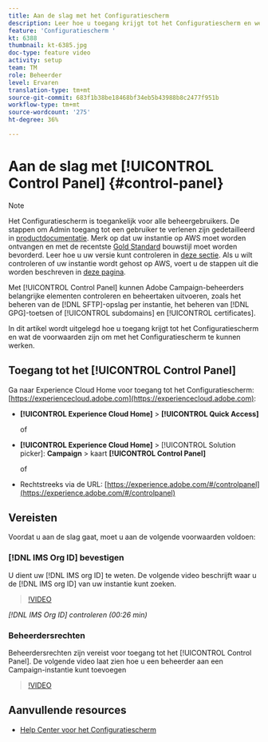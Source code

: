 ```yaml
---
title: Aan de slag met het Configuratiescherm
description: Leer hoe u toegang krijgt tot het Configuratiescherm en welke voorwaarden u nodig hebt om met het Configuratiescherm te kunnen werken.
feature: 'Configuratiescherm '
kt: 6388
thumbnail: kt-6385.jpg
doc-type: feature video
activity: setup
team: TM
role: Beheerder
level: Ervaren
translation-type: tm+mt
source-git-commit: 683f1b38be18468bf34eb5b43988b8c2477f951b
workflow-type: tm+mt
source-wordcount: '275'
ht-degree: 36%

---
```



# Aan de slag met [!UICONTROL Control Panel] {#control-panel}

>[!NOTE]
>
>Het Configuratiescherm is toegankelijk voor alle beheergebruikers. De stappen om Admin toegang tot een gebruiker te verlenen zijn gedetailleerd in [productdocumentatie](https://experienceleague.adobe.com/docs/control-panel/using/discover-control-panel/managing-permissions.html?lang=en#discover-control-panel).
Merk op dat uw instantie op AWS moet worden ontvangen en met de recentste [Gold Standard](https://experienceleague.adobe.com/docs/campaign-classic/using/release-notes/gs-release/gs-overview.html) bouwstijl moet worden bevorderd. Leer hoe u uw versie kunt controleren in [deze sectie](https://experienceleague.adobe.com/docs/campaign-classic/using/getting-started/starting-with-adobe-campaign/launching-adobe-campaign.html?lang=en#getting-your-campaign-version). Als u wilt controleren of uw instantie wordt gehost op AWS, voert u de stappen uit die worden beschreven in [deze pagina](https://experienceleague.adobe.com/docs/control-panel/using/faq.html).

Met [!UICONTROL Control Panel] kunnen Adobe Campaign-beheerders belangrijke elementen controleren en beheertaken uitvoeren, zoals het beheren van de [!DNL SFTP]-opslag per instantie, het beheren van [!DNL GPG]-toetsen of [!UICONTROL subdomains] en [!UICONTROL certificates].

In dit artikel wordt uitgelegd hoe u toegang krijgt tot het Configuratiescherm en wat de voorwaarden zijn om met het Configuratiescherm te kunnen werken.

## Toegang tot het [!UICONTROL Control Panel]

Ga naar Experience Cloud Home voor toegang tot het Configuratiescherm: [https://experiencecloud.adobe.com](https://experiencecloud.adobe.com):

* **[!UICONTROL Experience Cloud Home]** > **[!UICONTROL Quick Access]**

   of
* **[!UICONTROL Experience Cloud Home]**  > [!UICONTROL Solution picker]: **Campaign** > kaart **[!UICONTROL Control Panel]**

   of

* Rechtstreeks via de URL: [https://experience.adobe.com/#/controlpanel](https://experience.adobe.com/#/controlpanel)

## Vereisten

Voordat u aan de slag gaat, moet u aan de volgende voorwaarden voldoen:

### [!DNL IMS Org ID] bevestigen

U dient uw [!DNL IMS org ID] te weten. De volgende video beschrijft waar u de [!DNL IMS org ID] van uw instantie kunt zoeken.

>[!VIDEO](https://video.tv.adobe.com/v/27183?quality=12)

*[!DNL IMS Org ID] controleren (00:26 min)*

### Beheerdersrechten

Beheerdersrechten zijn vereist voor toegang tot het [!UICONTROL Control Panel].
De volgende video laat zien hoe u een beheerder aan een Campaign-instantie kunt toevoegen

>[!VIDEO](https://video.tv.adobe.com/v/27147?quality=12)

## Aanvullende resources

* [Help Center voor het Configuratiescherm](https://docs.adobe.com/content/help/nl-NL/control-panel/using/control-panel-home.html)

